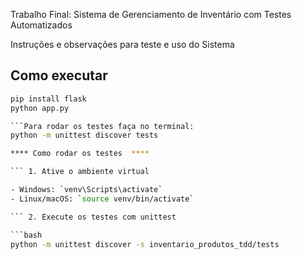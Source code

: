 Trabalho Final: Sistema de Gerenciamento de Inventário com Testes Automatizados

Instruções e observações para teste e uso do Sistema

## Como executar

```bash
pip install flask
python app.py

```Para rodar os testes faça no terminal:
python -m unittest discover tests

**** Como rodar os testes  ****

``` 1. Ative o ambiente virtual

- Windows: `venv\Scripts\activate`
- Linux/macOS: `source venv/bin/activate`

``` 2. Execute os testes com unittest

```bash
python -m unittest discover -s inventario_produtos_tdd/tests

